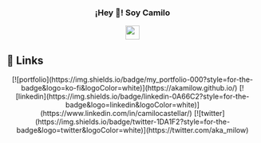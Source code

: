 <p align="center" width="300">
   <h3 align="center">¡Hey 👋! Soy Camilo </h3>
</p>

<p align="center">
    <a href="https://www.instagram.com/aka.milow/" target="blank">
        <img align="center" src="https://cdn.jsdelivr.net/npm/simple-icons@3.0.1/icons/instagram.svg" height="28px" width="28px" />
    </a> 
</p>

## 🔗 Links
<p align="center">
[![portfolio](https://img.shields.io/badge/my_portfolio-000?style=for-the-badge&logo=ko-fi&logoColor=white)](https://akamilow.github.io/)
[![linkedin](https://img.shields.io/badge/linkedin-0A66C2?style=for-the-badge&logo=linkedin&logoColor=white)](https://www.linkedin.com/in/camilocastellar/)
[![twitter](https://img.shields.io/badge/twitter-1DA1F2?style=for-the-badge&logo=twitter&logoColor=white)](https://twitter.com/aka_milow)
</p>